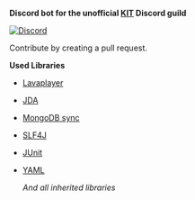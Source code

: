 **Discord bot for the unofficial [KIT](https://www.kit.edu/) Discord guild**

[![Discord](https://img.shields.io/discord/756547960229199902.svg?label=&logo=discord&logoColor=ffffff&color=7389D8&labelColor=6A7EC2)](https://discord.gg/ZADFRNu)

Contribute by creating a pull request.

**Used Libraries**

* [Lavaplayer](https://github.com/sedmelluq/lavaplayer)
* [JDA](https://github.com/DV8FromTheWorld/JDA)
* [MongoDB sync](https://mvnrepository.com/artifact/org.mongodb/mongodb-driver-sync)
* [SLF4J](https://mvnrepository.com/artifact/org.slf4j)
* [JUnit](https://junit.org/junit5/)
* [YAML](https://yaml.org/)

    *And all inherited libraries*
